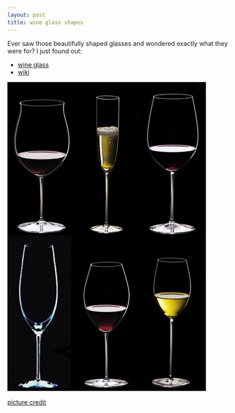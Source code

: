 ```yaml
---
layout: post
title: wine glass shapes
---
```


Ever saw those beautifully shaped glasses and wondered exactly what they were for? I just found out:

- [wine glass](http://www.pinot-noir-wines.com/winestemware/)
- [wiki](http://en.wikipedia.org/wiki/Wine_glass)

![](/img/wine_glasses_24985789chr.jpg "wine_glasses_24985789chr")

[picture credit](http://www.pinot-noir-wines.com/winestemware/)
